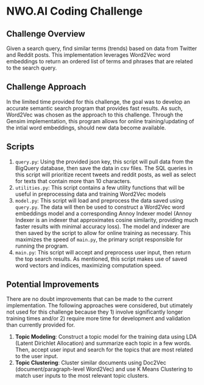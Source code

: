 # NWO.AI Coding Challenge

## Challenge Overview
Given a search query, find similar terms (trends) based on data from Twitter and Reddit posts. This implementation leverages Word2Vec word embeddings to return an ordered list of terms and phrases that are related to the search query.

## Challenge Approach
In the limited time provided for this challenge, the goal was to develop an accurate semantic search program that provides fast results. As such, Word2Vec was chosen as the approach to this challenge. Through the Gensim implementation, this program allows for online training/updating of the intial word embeddings, should new data become available.

## Scripts
1. `query.py`: Using the provided json key, this script will pull data from the BigQuery database, then save the data in csv files. The SQL queries in this script will prioritize recent tweets and reddit posts, as well as select for texts that contain more than 10 characters.
2. `utilities.py`: This script contains a few utility functions that will be useful in preprocessing data and training Word2Vec models
3. `model.py`: This script will load and preprocess the data saved using `query.py`. The data will then be used to construct a Word2Vec word embeddings model and a corresponding Annoy Indexer model (Annoy Indexer is an indexer that approximates cosine similarity, providing much faster results with minimal accuracy loss). The model and indexer are then saved by the script to allow for online training as necessary. This maximizes the speed of `main.py`, the primary script responsible for running the program. 
4. `main.py`: This script will accept and preprocess user input, then return the top search results. As mentioned, this script makes use of saved word vectors and indices, maximizing computation speed. 

## Potential Improvements
There are no doubt improvements that can be made to the current implementation. The following approaches were considered, but utimately not used for this challenge because they 1) involve significantly longer training times and/or 2) require more time for development and validation than currently provided for.
1. **Topic Modeling**: Construct a topic model for the training data using LDA (Latent Dirichlet Allocation) and summarize each topic in a few words. Then, accept user input and search for the topics that are most related to the user input. 
2. **Topic Clustering**: Cluster similar documents using Doc2Vec (document/paragraph-level Word2Vec) and use K Means Clustering to match user inputs to the most relevant topic clusters.
